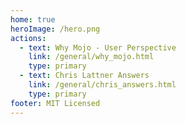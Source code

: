 ```yaml
---
home: true
heroImage: /hero.png
actions:
  - text: Why Mojo - User Perspective
    link: /general/why_mojo.html
    type: primary
  - text: Chris Lattner Answers
    link: /general/chris_answers.html
    type: primary
footer: MIT Licensed
---
```



